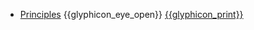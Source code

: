 * [Principles]({{baseUrl}}/principles/)
  <trigger for="pop:principles-preview">{{glyphicon_eye_open}}</trigger> [{{glyphicon_print}}](principles/print.html)

<popover id="pop:principles-preview" title="Principles {{glyphicon_eye_open}}" placement="right">
  <div slot="content">
    <include src="preview.md" />
  </div>
</popover>

